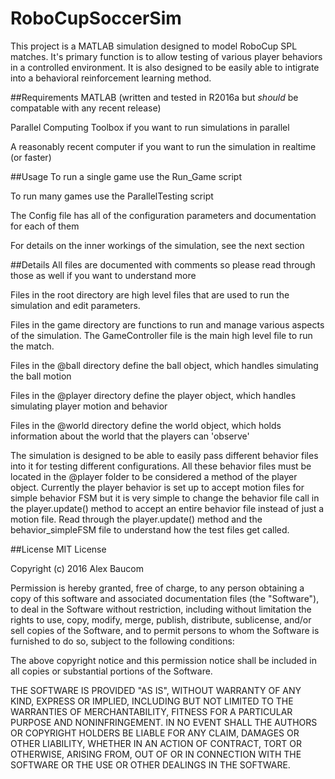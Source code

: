 # RoboCupSoccerSim

This project is a MATLAB simulation designed to model RoboCup SPL matches. It's primary function is to allow testing of various player behaviors in a controlled environment. It is also designed to be easily able to intigrate into a behavioral reinforcement learning method.

##Requirements
MATLAB (written and tested in R2016a but *should* be compatable with any recent release)

Parallel Computing Toolbox if you want to run simulations in parallel

A reasonably recent computer if you want to run the simulation in realtime (or faster)

##Usage
To run a single game use the Run_Game script

To run many games use the ParallelTesting script

The Config file has all of the configuration parameters and documentation for each of them

For details on the inner workings of the simulation, see the next section

##Details
All files are documented with comments so please read through those as well if you want to understand more

Files in the root directory are high level files that are used to run the simulation and edit parameters.

Files in the game directory are functions to run and manage various aspects of the simulation. The GameController file is the main high level file to run the match.

Files in the @ball directory define the ball object, which handles simulating the ball motion

Files in the @player directory define the player object, which handles simulating player motion and behavior

Files in the @world directory define the world object, which holds information about the world that the players can 'observe'

The simulation is designed to be able to easily pass different behavior files into it for testing different configurations. All these behavior files must be located in the @player folder to be considered a method of the player object. Currently the player behavior is set up to accept motion files for simple behavior FSM but it is very simple to change the behavior file call in the player.update() method to accept an entire behavior file instead of just a motion file. Read through the player.update() method and the behavior_simpleFSM file to understand how the test files get called.

##License
MIT License

Copyright (c) 2016 Alex Baucom

Permission is hereby granted, free of charge, to any person obtaining a copy
of this software and associated documentation files (the "Software"), to deal
in the Software without restriction, including without limitation the rights
to use, copy, modify, merge, publish, distribute, sublicense, and/or sell
copies of the Software, and to permit persons to whom the Software is
furnished to do so, subject to the following conditions:

The above copyright notice and this permission notice shall be included in all
copies or substantial portions of the Software.

THE SOFTWARE IS PROVIDED "AS IS", WITHOUT WARRANTY OF ANY KIND, EXPRESS OR
IMPLIED, INCLUDING BUT NOT LIMITED TO THE WARRANTIES OF MERCHANTABILITY,
FITNESS FOR A PARTICULAR PURPOSE AND NONINFRINGEMENT. IN NO EVENT SHALL THE
AUTHORS OR COPYRIGHT HOLDERS BE LIABLE FOR ANY CLAIM, DAMAGES OR OTHER
LIABILITY, WHETHER IN AN ACTION OF CONTRACT, TORT OR OTHERWISE, ARISING FROM,
OUT OF OR IN CONNECTION WITH THE SOFTWARE OR THE USE OR OTHER DEALINGS IN THE
SOFTWARE.
